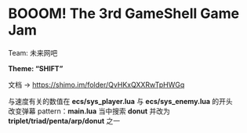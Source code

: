 # BOOOM! The 3rd GameShell Game Jam

Team: 未来网吧

**Theme: “SHIFT”**

文档 → https://shimo.im/folder/QvHKxQXXRwTpHWGq

与速度有关的数值在 **ecs/sys_player.lua** 与 **ecs/sys_enemy.lua** 的开头  
改变弹幕 pattern：**main.lua** 当中搜索 **donut** 并改为 **triplet/triad/penta/arp/donut** 之一
